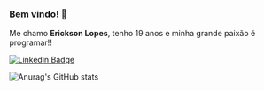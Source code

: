 ### Bem vindo! 👋

Me chamo **Erickson Lopes**, tenho 19 anos e minha grande paixão é programar!!


[![Linkedin Badge](https://img.shields.io/badge/-LinkedIn-blue?style=flat-square&logo=Linkedin&logoColor=white&link=https://linkedin.com/in/brunoluiss)](https://www.linkedin.com/in/ericksonlopesdev/)

![Anurag's GitHub stats](https://github-readme-stats.vercel.app/api?username=anuraghazra&show_icons=true&theme=radical)
